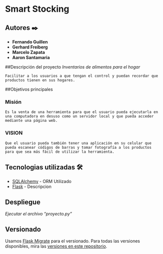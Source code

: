 # Smart Stocking
 
## Autores ✒️
* **Fernando Guillen**
* **Gerhard Freiberg**
* **Marcelo Zapata** 
* **Aaron Santamaria** 
 
##Descripción del proyecto
_Inventarios de alimentos para el hogar_
```
Facilitar a los usuarios a que tengan el control y puedan recordar que productos tienen en sus hogares.
```
 
##Objetivos principales 
 
### Misión 
 
```
Es la venta de una herramienta para que el usuario pueda ejecutarla en una computadora en desuso como un servidor local y que pueda acceder mediante una página web.
```
 
### VISION 
 
```
Que el usuario pueda también tener una aplicación en su celular que pueda escanear códigos de barras y tomar fotografía a los productos para que sea más fácil de utilizar la herramienta.
```
 
 
## Tecnologias utilizadas 🛠️
 
* [SQLAlchemy](https://www.sqlalchemy.org/) - ORM Utilizado
* [Flask](https://flask.palletsprojects.com/en/2.0.x/) - Descripcion
 
 
## Despliegue 
 
_Ejecutar el archivo “proyecto.py”_
 
 
 
## Versionado 
 
Usamos [Flask Migrate](https://flask-migrate.readthedocs.io/en/latest/) para el versionado. Para todas las versiones disponibles, mira las [versiones en este repositorio](https://github.com/tu/proyecto/migrations/versions).
 
 
